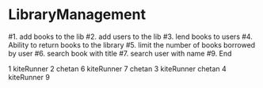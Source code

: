 # LibraryManagement
#1. add books to the lib
#2. add users to the lib
#3. lend books to users
#4. Ability to return books to the library
#5. limit the number of books borrowed by user
#6. search book with title
#7. search user with name
#9. End


1
kiteRunner
2
chetan
6
kiteRunner
7
chetan
3
kiteRunner
chetan
4
kiteRunner
9

